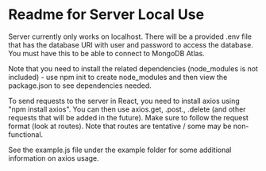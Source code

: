 # Readme for Server Local Use

Server currently only works on localhost. 
There will be a provided .env file that has the database URI with user and password to access the database. You must have this to be able to connect to MongoDB Atlas.

Note that you need to install the related dependencies (node_modules is not included) - use npm init to create node_modules and then view the package.json to see dependencies needed.

To send requests to the server in React, you need to install axios using "npm install axios". 
You can then use axios.get, .post., .delete (and other requests that will be added in the future). Make sure to follow the request format (look at routes). Note that routes are tentative / some may be non-functional.

See the example.js file under the example folder for some additional information on axios usage.


